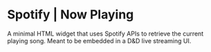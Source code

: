 # Spotify | Now Playing

A minimal HTML widget that uses Spotify APIs to retrieve the current playing song.
Meant to be embedded in a D&D live streaming UI.  